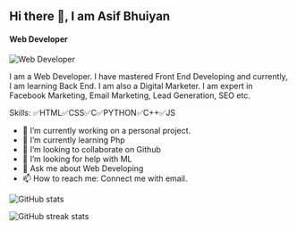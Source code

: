 ## Hi there 👋, I am Asif Bhuiyan
#### Web Developer

![Web Developer](https://scontent.fdac11-1.fna.fbcdn.net/v/t39.30808-6/261786526_1142448206496727_1679571605492694672_n.jpg?_nc_cat=111&ccb=1-7&_nc_sid=174925&_nc_eui2=AeFYhR-XVTlhazwxqdz_5kOp6ZVC_HugzqrplUL8e6DOqgX0YK4ik-4ciYA8RuvWe0erOMdHG7FSVC7weFObyi7Y&_nc_ohc=21XvwfR8Os4AX914RXV&_nc_ht=scontent.fdac11-1.fna&oh=00_AfDkzm9QM1tHReHAsH561CuZxfdnHOEO2PMFtYCoNDGgmA&oe=648CB6D0)

I am a Web Developer. I have mastered Front End Developing and currently, I am learning Back End. I am also a Digital Marketer. I am expert in Facebook Marketing, Email Marketing, Lead Generation, SEO etc. 


Skills: ✅HTML✅CSS✅C✅PYTHON✅C++✅JS

- 🔭 I’m currently working on a personal project. 
- 🌱 I’m currently learning Php 
- 👯 I’m looking to collaborate on Github 
- 🤔 I’m looking for help with ML 
- 💬 Ask me about Web Developing 
- 📫 How to reach me: Connect me with email. 

![GitHub stats](https://github-readme-stats.vercel.app/api?username=asifbhuiyann&show_icons=true)  

![GitHub streak stats](https://streak-stats.demolab.com/?user=asifbhuiyann)  


